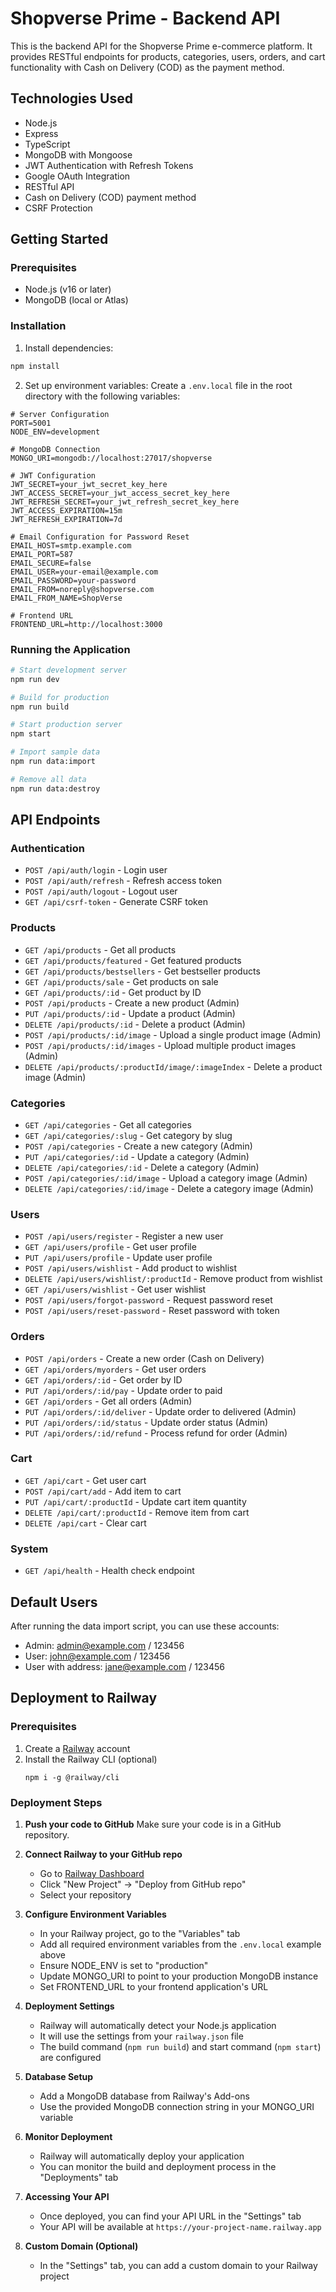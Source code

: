 # Shopverse Prime - Backend API

This is the backend API for the Shopverse Prime e-commerce platform. It provides RESTful endpoints for products, categories, users, orders, and cart functionality with Cash on Delivery (COD) as the payment method.

## Technologies Used

- Node.js
- Express
- TypeScript
- MongoDB with Mongoose
- JWT Authentication with Refresh Tokens
- Google OAuth Integration
- RESTful API
- Cash on Delivery (COD) payment method
- CSRF Protection

## Getting Started

### Prerequisites
- Node.js (v16 or later)
- MongoDB (local or Atlas)

### Installation

1. Install dependencies:
```sh
npm install
```

2. Set up environment variables:
Create a `.env.local` file in the root directory with the following variables:
```
# Server Configuration
PORT=5001
NODE_ENV=development

# MongoDB Connection
MONGO_URI=mongodb://localhost:27017/shopverse

# JWT Configuration
JWT_SECRET=your_jwt_secret_key_here
JWT_ACCESS_SECRET=your_jwt_access_secret_key_here
JWT_REFRESH_SECRET=your_jwt_refresh_secret_key_here
JWT_ACCESS_EXPIRATION=15m
JWT_REFRESH_EXPIRATION=7d

# Email Configuration for Password Reset
EMAIL_HOST=smtp.example.com
EMAIL_PORT=587
EMAIL_SECURE=false
EMAIL_USER=your-email@example.com
EMAIL_PASSWORD=your-password
EMAIL_FROM=noreply@shopverse.com
EMAIL_FROM_NAME=ShopVerse

# Frontend URL
FRONTEND_URL=http://localhost:3000
```

### Running the Application

```sh
# Start development server
npm run dev

# Build for production
npm run build

# Start production server
npm start

# Import sample data
npm run data:import

# Remove all data
npm run data:destroy
```

## API Endpoints

### Authentication
- `POST /api/auth/login` - Login user
- `POST /api/auth/refresh` - Refresh access token
- `POST /api/auth/logout` - Logout user
- `GET /api/csrf-token` - Generate CSRF token

### Products
- `GET /api/products` - Get all products
- `GET /api/products/featured` - Get featured products
- `GET /api/products/bestsellers` - Get bestseller products
- `GET /api/products/sale` - Get products on sale
- `GET /api/products/:id` - Get product by ID
- `POST /api/products` - Create a new product (Admin)
- `PUT /api/products/:id` - Update a product (Admin)
- `DELETE /api/products/:id` - Delete a product (Admin)
- `POST /api/products/:id/image` - Upload a single product image (Admin)
- `POST /api/products/:id/images` - Upload multiple product images (Admin)
- `DELETE /api/products/:productId/image/:imageIndex` - Delete a product image (Admin)

### Categories
- `GET /api/categories` - Get all categories
- `GET /api/categories/:slug` - Get category by slug
- `POST /api/categories` - Create a new category (Admin)
- `PUT /api/categories/:id` - Update a category (Admin)
- `DELETE /api/categories/:id` - Delete a category (Admin)
- `POST /api/categories/:id/image` - Upload a category image (Admin)
- `DELETE /api/categories/:id/image` - Delete a category image (Admin)

### Users
- `POST /api/users/register` - Register a new user
- `GET /api/users/profile` - Get user profile
- `PUT /api/users/profile` - Update user profile
- `POST /api/users/wishlist` - Add product to wishlist
- `DELETE /api/users/wishlist/:productId` - Remove product from wishlist
- `GET /api/users/wishlist` - Get user wishlist
- `POST /api/users/forgot-password` - Request password reset
- `POST /api/users/reset-password` - Reset password with token

### Orders
- `POST /api/orders` - Create a new order (Cash on Delivery)
- `GET /api/orders/myorders` - Get user orders
- `GET /api/orders/:id` - Get order by ID
- `PUT /api/orders/:id/pay` - Update order to paid
- `GET /api/orders` - Get all orders (Admin)
- `PUT /api/orders/:id/deliver` - Update order to delivered (Admin)
- `PUT /api/orders/:id/status` - Update order status (Admin)
- `PUT /api/orders/:id/refund` - Process refund for order (Admin)

### Cart
- `GET /api/cart` - Get user cart
- `POST /api/cart/add` - Add item to cart
- `PUT /api/cart/:productId` - Update cart item quantity
- `DELETE /api/cart/:productId` - Remove item from cart
- `DELETE /api/cart` - Clear cart

### System
- `GET /api/health` - Health check endpoint

## Default Users

After running the data import script, you can use these accounts:

- Admin: admin@example.com / 123456
- User: john@example.com / 123456
- User with address: jane@example.com / 123456

## Deployment to Railway

### Prerequisites

1. Create a [Railway](https://railway.app/) account
2. Install the Railway CLI (optional)
   ```
   npm i -g @railway/cli
   ```

### Deployment Steps

1. **Push your code to GitHub**
   Make sure your code is in a GitHub repository.

2. **Connect Railway to your GitHub repo**
   - Go to [Railway Dashboard](https://railway.app/dashboard)
   - Click "New Project" → "Deploy from GitHub repo"
   - Select your repository

3. **Configure Environment Variables**
   - In your Railway project, go to the "Variables" tab
   - Add all required environment variables from the `.env.local` example above
   - Ensure NODE_ENV is set to "production"
   - Update MONGO_URI to point to your production MongoDB instance
   - Set FRONTEND_URL to your frontend application's URL

4. **Deployment Settings**
   - Railway will automatically detect your Node.js application
   - It will use the settings from your `railway.json` file
   - The build command (`npm run build`) and start command (`npm start`) are configured

5. **Database Setup**
   - Add a MongoDB database from Railway's Add-ons
   - Use the provided MongoDB connection string in your MONGO_URI variable

6. **Monitor Deployment**
   - Railway will automatically deploy your application
   - You can monitor the build and deployment process in the "Deployments" tab

7. **Accessing Your API**
   - Once deployed, you can find your API URL in the "Settings" tab
   - Your API will be available at `https://your-project-name.railway.app`

8. **Custom Domain (Optional)**
   - In the "Settings" tab, you can add a custom domain to your Railway project
